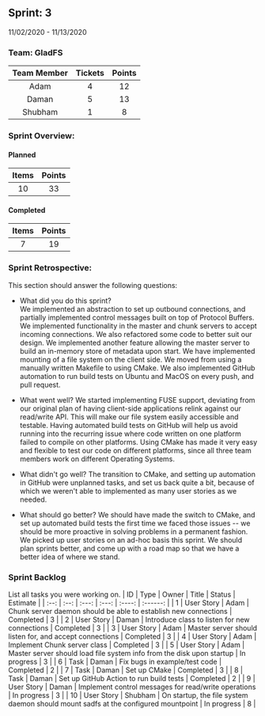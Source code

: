 ## Sprint: 3
11/02/2020 - 11/13/2020

### Team: GladFS
| Team Member | Tickets | Points |
|    :---:    |  :---:  | :----: |
| Adam        | 4 | 12 |
| Daman       | 5 | 13 |
| Shubham     | 1 | 8 |

### Sprint Overview:
#### Planned
| Items | Points |
| :---: | :----: |
| 10 | 33 |
#### Completed
| Items | Points |
| :---: | :----: |
| 7 | 19 |

### Sprint Retrospective:
This section should answer the following questions:
* What did you do this sprint?  
  We implemented an abstraction to set up outbound connections, and
  partially implemented control messages built on top of Protocol Buffers.
  We implemented functionality in the master and chunk servers to accept
  incoming connections. We also refactored some code to better suit our
  design. We implemented another feature allowing the master server to
  build an in-memory store of metadata upon start. We have implemented
  mounting of a file system on the client side. We moved from using a
  manually written Makefile to using CMake. We also implemented GitHub
  automation to run build tests on Ubuntu and MacOS on every push, and
  pull request.

* What went well?
  We started implementing FUSE support, deviating from our original
  plan of having client-side applications relink against our read/write
  API. This will make our file system easily accessible and testable.
  Having automated build tests on GitHub will help us avoid running into
  the recurring issue where code written on one platform failed to compile
  on other platforms. Using CMake has made it very easy and flexible to
  test our code on different platforms, since all three team members work
  on different Operating Systems.

* What didn't go well?
  The transition to CMake, and setting up automation in GitHub were
  unplanned tasks, and set us back quite a bit, because of which we weren't
  able to implemented as many user stories as we needed.

* What should go better?
  We should have made the switch to CMake, and set up automated build tests
  the first time we faced those issues -- we should be more proactive in
  solving problems in a permanent fashion. We picked up user stories on
  an ad-hoc basis this sprint. We should plan sprints better, and come up
  with a road map so that we have a better idea of where we stand.

### Sprint Backlog
List all tasks you were working on.
|  ID  | Type | Owner | Title | Status | Estimate |
| :--: | :--: | :---: | :---: | :----: | :------: |
| 1 | User Story | Adam | Chunk server daemon should be able to establish new connections | Completed | 3 |
| 2 | User Story | Daman | Introduce class to listen for new connections | Completed | 3 |
| 3 | User Story | Adam | Master server should listen for, and accept connections | Completed | 3 |
| 4 | User Story | Adam | Implement Chunk server class | Completed | 3 |
| 5 | User Story | Adam | Master server should load file system info from the disk upon startup | In progress | 3 |
| 6 | Task       | Daman | Fix bugs in example/test code | Completed | 2 |
| 7 | Task       | Daman | Set up CMake | Completed | 3 |
| 8 | Task       | Daman | Set up GitHub Action to run build tests | Completed | 2 |
| 9 | User Story | Daman | Implement control messages for read/write operations | In progress | 3 |
| 10 | User Story | Shubham | On startup, the file system daemon should mount sadfs at the configured mountpoint | In progress | 8 |
